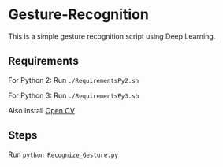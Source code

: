 # Gesture-Recognition
This is a simple gesture recognition script using Deep Learning.

## Requirements

For Python 2: Run ` ./RequirementsPy2.sh `

For Python 3: Run ` ./RequirementsPy3.sh `

Also Install [Open CV](https://docs.opencv.org/trunk/da/df6/tutorial_py_table_of_contents_setup.html)

## Steps

Run
` python Recognize_Gesture.py `
